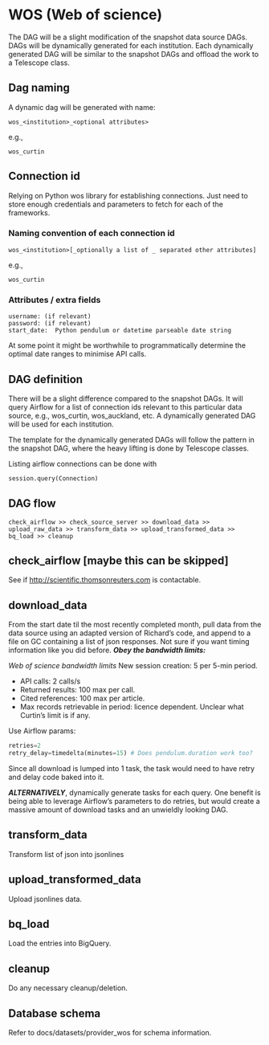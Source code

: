 # WOS (Web of science)

The DAG will be a slight modification of the snapshot data source DAGs.  DAGs will be dynamically generated for each institution. Each dynamically generated DAG will be similar to the snapshot DAGs and offload the work to a Telescope class.


## Dag naming

A dynamic dag will be generated with name:
```
wos_<institution>_<optional attributes>
```
e.g.,
```
wos_curtin
```


## Connection id

Relying on Python wos library for establishing connections. Just need to store enough credentials and parameters to fetch for each of the frameworks.


### Naming convention of each connection id

```
wos_<institution>[_optionally a list of _ separated other attributes]
```
e.g.,
```
wos_curtin
```


### Attributes / extra fields
```
username: (if relevant)
password: (if relevant)
start_date:  Python pendulum or datetime parseable date string
```

At some point it might be worthwhile to programmatically determine the optimal date ranges to minimise API calls.


## DAG definition

There will be a slight difference compared to the snapshot DAGs. It will query Airflow for a list of connection ids relevant to this particular data source, e.g., wos_curtin, wos_auckland, etc. A dynamically generated DAG will be used for each institution.

The template for the dynamically generated DAGs will follow the pattern in the snapshot DAG, where the heavy lifting is done by Telescope classes.

Listing airflow connections can be done with
```python
session.query(Connection)
```


## DAG flow
```
check_airflow >> check_source_server >> download_data >> upload_raw_data >> transform_data >> upload_transformed_data >> bq_load >> cleanup
```


## check_airflow [maybe this can be skipped]

See if http://scientific.thomsonreuters.com is contactable.


## download_data

From the start date til the most recently completed month, pull data from the data source using an adapted version of Richard’s code, and append to a file on GC containing a list of json responses. Not sure if you want timing information like you did before.
***Obey the bandwidth limits:***

_Web of science bandwidth limits_
New session creation: 5 per 5-min period.
  * API calls: 2 calls/s
  * Returned results: 100 max per call.
  * Cited references: 100 max per article.
  * Max records retrievable in period: licence dependent. Unclear what Curtin’s limit is if any.

Use Airflow params:
```python
retries=2
retry_delay=timedelta(minutes=15) # Does pendulum.duration work too?
```

Since all download is lumped into 1 task, the task would need to have retry and delay code baked into it.

***ALTERNATIVELY***, dynamically generate tasks for each query. One benefit is being able to leverage Airflow’s parameters to do retries, but would create a massive amount of download tasks and an unwieldly looking DAG.


## transform_data

Transform list of json into jsonlines


## upload_transformed_data

Upload jsonlines data.


## bq_load

Load the entries into BigQuery.


## cleanup

Do any necessary cleanup/deletion.

## Database schema

Refer to docs/datasets/provider_wos for schema information.